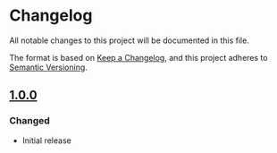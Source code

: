 # Changelog
All notable changes to this project will be documented in this file.

The format is based on [Keep a Changelog](https://keepachangelog.com/en/1.0.0/),
and this project adheres to [Semantic Versioning](https://semver.org/spec/v2.0.0.html).

## [1.0.0]
### Changed
- Initial release

[1.0.0]: https://github.com/subquery/subql-solana/releases/tag/common-solana/1.0.0

